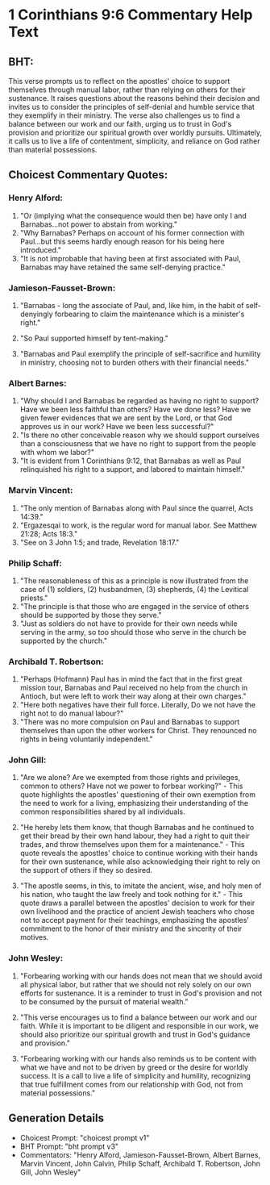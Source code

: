 # 1 Corinthians 9:6 Commentary Help Text

## BHT:
This verse prompts us to reflect on the apostles' choice to support themselves through manual labor, rather than relying on others for their sustenance. It raises questions about the reasons behind their decision and invites us to consider the principles of self-denial and humble service that they exemplify in their ministry. The verse also challenges us to find a balance between our work and our faith, urging us to trust in God's provision and prioritize our spiritual growth over worldly pursuits. Ultimately, it calls us to live a life of contentment, simplicity, and reliance on God rather than material possessions.

## Choicest Commentary Quotes:
### Henry Alford:
1. "Or (implying what the consequence would then be) have only I and Barnabas...not power to abstain from working." 
2. "Why Barnabas? Perhaps on account of his former connection with Paul...but this seems hardly enough reason for his being here introduced." 
3. "It is not improbable that having been at first associated with Paul, Barnabas may have retained the same self-denying practice."

### Jamieson-Fausset-Brown:
1. "Barnabas - long the associate of Paul, and, like him, in the habit of self-denyingly forbearing to claim the maintenance which is a minister's right." 

2. "So Paul supported himself by tent-making." 

3. "Barnabas and Paul exemplify the principle of self-sacrifice and humility in ministry, choosing not to burden others with their financial needs."

### Albert Barnes:
1. "Why should I and Barnabas be regarded as having no right to support? Have we been less faithful than others? Have we done less? Have we given fewer evidences that we are sent by the Lord, or that God approves us in our work? Have we been less successful?"
2. "Is there no other conceivable reason why we should support ourselves than a consciousness that we have no right to support from the people with whom we labor?"
3. "It is evident from 1 Corinthians 9:12, that Barnabas as well as Paul relinquished his right to a support, and labored to maintain himself."

### Marvin Vincent:
1. "The only mention of Barnabas along with Paul since the quarrel, Acts 14:39."
2. "Ergazesqai to work, is the regular word for manual labor. See Matthew 21:28; Acts 18:3."
3. "See on 3 John 1:5; and trade, Revelation 18:17."

### Philip Schaff:
1. "The reasonableness of this as a principle is now illustrated from the case of (1) soldiers, (2) husbandmen, (3) shepherds, (4) the Levitical priests." 
2. "The principle is that those who are engaged in the service of others should be supported by those they serve." 
3. "Just as soldiers do not have to provide for their own needs while serving in the army, so too should those who serve in the church be supported by the church."

### Archibald T. Robertson:
1. "Perhaps (Hofmann) Paul has in mind the fact that in the first great mission tour, Barnabas and Paul received no help from the church in Antioch, but were left to work their way along at their own charges." 
2. "Here both negatives have their full force. Literally, Do we not have the right not to do manual labour?" 
3. "There was no more compulsion on Paul and Barnabas to support themselves than upon the other workers for Christ. They renounced no rights in being voluntarily independent."

### John Gill:
1. "Are we alone? Are we exempted from those rights and privileges, common to others? Have not we power to forbear working?" - This quote highlights the apostles' questioning of their own exemption from the need to work for a living, emphasizing their understanding of the common responsibilities shared by all individuals.

2. "He hereby lets them know, that though Barnabas and he continued to get their bread by their own hand labour, they had a right to quit their trades, and throw themselves upon them for a maintenance." - This quote reveals the apostles' choice to continue working with their hands for their own sustenance, while also acknowledging their right to rely on the support of others if they so desired.

3. "The apostle seems, in this, to imitate the ancient, wise, and holy men of his nation, who taught the law freely and took nothing for it." - This quote draws a parallel between the apostles' decision to work for their own livelihood and the practice of ancient Jewish teachers who chose not to accept payment for their teachings, emphasizing the apostles' commitment to the honor of their ministry and the sincerity of their motives.

### John Wesley:
1. "Forbearing working with our hands does not mean that we should avoid all physical labor, but rather that we should not rely solely on our own efforts for sustenance. It is a reminder to trust in God's provision and not to be consumed by the pursuit of material wealth."

2. "This verse encourages us to find a balance between our work and our faith. While it is important to be diligent and responsible in our work, we should also prioritize our spiritual growth and trust in God's guidance and provision."

3. "Forbearing working with our hands also reminds us to be content with what we have and not to be driven by greed or the desire for worldly success. It is a call to live a life of simplicity and humility, recognizing that true fulfillment comes from our relationship with God, not from material possessions."


## Generation Details
- Choicest Prompt: "choicest prompt v1"
- BHT Prompt: "bht prompt v3"
- Commentators: "Henry Alford, Jamieson-Fausset-Brown, Albert Barnes, Marvin Vincent, John Calvin, Philip Schaff, Archibald T. Robertson, John Gill, John Wesley"
